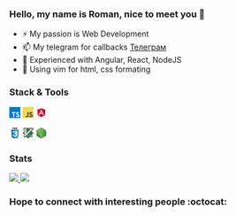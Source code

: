 ### Hello, my name is Roman, nice to meet you 👋

- ⚡ My passion is Web Development
- 📫 My telegram for callbacks [Телеграм](https://t.me/err0man)
- 🔭 Experienced with Angular, React, NodeJS
- 🤔 Using vim for html, css formating

### Stack & Tools
<code><img height="20" src="https://raw.githubusercontent.com/github/explore/80688e429a7d4ef2fca1e82350fe8e3517d3494d/topics/typescript/typescript.png"></code> 
<code><img height="20" src="https://raw.githubusercontent.com/github/explore/80688e429a7d4ef2fca1e82350fe8e3517d3494d/topics/javascript/javascript.png"></code>
<code><img height="20" src="https://raw.githubusercontent.com/github/explore/80688e429a7d4ef2fca1e82350fe8e3517d3494d/topics/angular/angular.png"></code>

<code><img height="20" src="https://raw.githubusercontent.com/github/explore/80688e429a7d4ef2fca1e82350fe8e3517d3494d/topics/css/css.png"></code>
<code><img height="20" src="https://raw.githubusercontent.com/github/explore/80688e429a7d4ef2fca1e82350fe8e3517d3494d/topics/vim/vim.png"></code>
<code><img height="20" src="https://raw.githubusercontent.com/github/explore/80688e429a7d4ef2fca1e82350fe8e3517d3494d/topics/nodejs/nodejs.png"></code>    

### Stats
<a href="https://github.com/r404man">
  <img src="https://github-readme-stats.vercel.app/api/top-langs/?username=r404man&theme=light&hide_langs_below=1" />
</a>
<a href="https://github.com/r404man">
<!--  <img src="https://github-readme-stats.vercel.app/api?username=r404man&show_icons=true&theme=light&line_height=27" /> -->
  <img src="https://github-readme-stats.vercel.app/api?username=r404man"/>
</a>

### Hope to connect with interesting people :octocat:

<!--
**r404man/r404man** is a ✨ _special_ ✨ repository because its `README.md` (this file) appears on your GitHub profile.
-->
